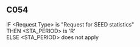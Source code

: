 ## C054
IF &lt;Request Type&gt; is "Request for SEED statistics"  
THEN &lt;STA_PERIOD&gt; is 'R'  
ELSE &lt;STA_PERIOD&gt; does not apply
